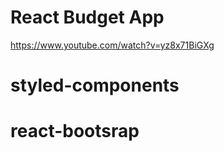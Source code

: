 # React Budget App

https://www.youtube.com/watch?v=yz8x71BiGXg

# styled-components

# react-bootsrap
